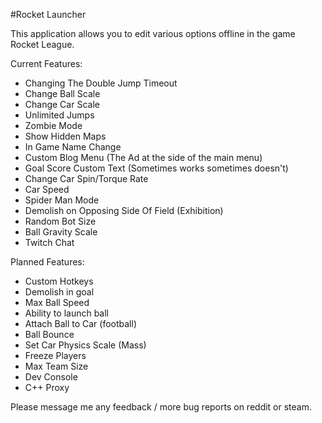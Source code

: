 #Rocket Launcher

This application allows you to edit various options offline in the game Rocket League.

Current Features:

- Changing The Double Jump Timeout
- Change Ball Scale
- Change Car Scale
- Unlimited Jumps
- Zombie Mode
- Show Hidden Maps
- In Game Name Change
- Custom Blog Menu (The Ad at the side of the main menu)
- Goal Score Custom Text (Sometimes works sometimes doesn't)
- Change Car Spin/Torque Rate
- Car Speed
- Spider Man Mode
- Demolish on Opposing Side Of Field (Exhibition)
- Random Bot Size 
- Ball Gravity Scale
- Twitch Chat

Planned Features:

- Custom Hotkeys
- Demolish in goal
- Max Ball Speed
- Ability to launch ball
- Attach Ball to Car (football)
- Ball Bounce
- Set Car Physics Scale (Mass)
- Freeze Players
- Max Team Size
- Dev Console
- C++ Proxy

Please message me any feedback / more bug reports on reddit or steam.
